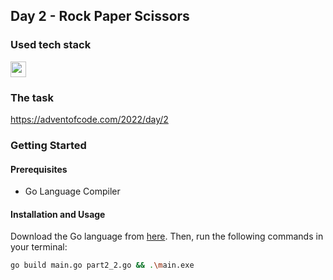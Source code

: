 ## Day 2 - Rock Paper Scissors

### Used tech stack

<img src="https://img.shields.io/badge/Go-00ADD8?style=for-the-badge&logo=go&logoColor=white" height=25></img>

### The task
https://adventofcode.com/2022/day/2

### Getting Started

#### Prerequisites
* Go Language Compiler

#### Installation and Usage
Download the Go language from [here](https://golang.org/dl/). Then, run the following commands in your terminal:

```bash
go build main.go part2_2.go && .\main.exe
```
